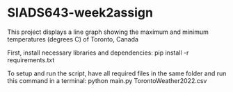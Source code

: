 # SIADS643-week2assign
This project displays a line graph showing the maximum and minimum temperatures (degrees C) of Toronto, Canada

First, install necessary libraries and dependencies:
pip install -r requirements.txt

To setup and run the script, have all required files in the same folder and run this command in a terminal:
python main.py TorontoWeather2022.csv

